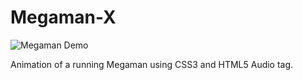 Megaman-X
=========

![Megaman Demo](https://raw.github.com/felipepucinelli/megaman-x/master/demo.jpg)

Animation of a running Megaman using CSS3 and HTML5 Audio tag.

